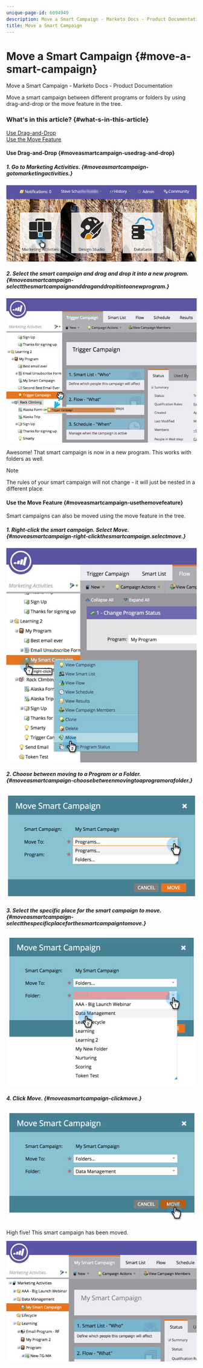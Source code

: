 ```yaml
---
unique-page-id: 6094949
description: Move a Smart Campaign - Marketo Docs - Product Documentation
title: Move a Smart Campaign
---
```


# Move a Smart Campaign {#move-a-smart-campaign}

Move a Smart Campaign - Marketo Docs - Product Documentation

Move a smart campaign between different programs or folders by using drag-and-drop or the move feature in the tree.

### What's in this article? {#what-s-in-this-article}

[Use Drag-and-Drop](#moveasmartcampaign-usedrag-and-drop)  
[Use the Move Feature](#moveasmartcampaign-usethemovefeature)

#### Use Drag-and-Drop {#moveasmartcampaign-usedrag-and-drop}

##### 1. Go to Marketing Activities. {#moveasmartcampaign-gotomarketingactivities.}

![](assets/login-marketing-activities-2.png)

##### 2. Select the smart campaign and drag and drop it into a new program. {#moveasmartcampaign-selectthesmartcampaignanddraganddropitintoanewprogram.}

![](assets/rockclimbing-tabfix.jpg)

Awesome! That smart campaign is now in a new program. This works with folders as well.

>[!NOTE]
>
>The rules of your smart campaign will not change - it will just be nested in a different place.

#### Use the Move Feature {#moveasmartcampaign-usethemovefeature}

Smart campaigns can also be moved using the move feature in the tree.

##### 1. Right-click the smart campaign. Select Move. {#moveasmartcampaign-right-clickthesmartcampaign.selectmove.}

![](assets/rockclimbing2.jpg)

##### 2. Choose between moving to a Program or a Folder. {#moveasmartcampaign-choosebetweenmovingtoaprogramorafolder.}

![](assets/image2015-2-25-13-3a34-3a20.png)

##### 3. Select the specific place for the smart campaign to move. {#moveasmartcampaign-selectthespecificplaceforthesmartcampaigntomove.}

![](assets/image2015-2-25-13-3a36-3a4.png)

##### 4. Click Move. {#moveasmartcampaign-clickmove.}

![](assets/image2015-2-25-13-3a37-3a44.png)

High five! This smart campaign has been moved.

![](assets/image2015-2-25-13-39-51-copy-281-29.png)

